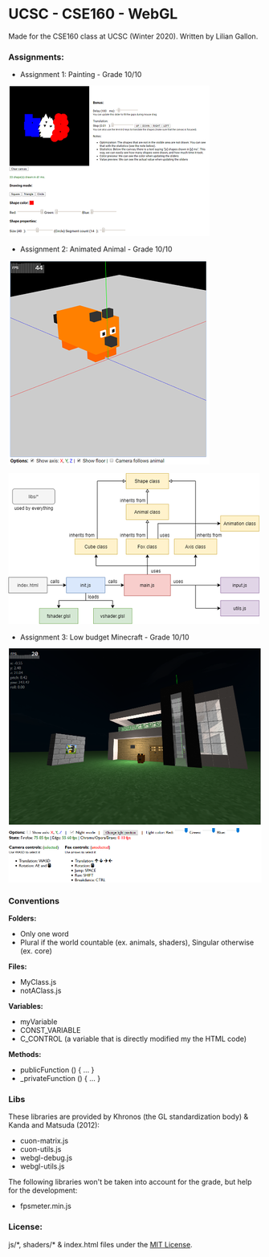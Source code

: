 # UCSC - CSE160 - WebGL

Made for the CSE160 class at UCSC (Winter 2020). Written by Lilian Gallon.

### Assignments:

- Assignment 1: Painting - Grade 10/10

![Assignment1 Screenshot](.github/screenshots/assignment1.png)

- Assignment 2: Animated Animal - Grade 10/10

![Assignment2 Screenshot](.github/screenshots/assignment2.png)

![Assignment2 Diagram](.github/diagrams/assignment2.png)

- Assignment 3: Low budget Minecraft - Grade 10/10

![Assignment3 Screenshot](.github/screenshots/assignment3.PNG)


### Conventions

**Folders:**
- Only one word
- Plural if the world countable (ex. animals, shaders), Singular otherwise (ex. core)

**Files:**
- MyClass.js
- notAClass.js

**Variables:**
- myVariable
- CONST_VARIABLE
- C_CONTROL (a variable that is directly modified my the HTML code)

**Methods:**
- publicFunction () { ... }
- _privateFunction () { ... }


### Libs

These libraries are provided by Khronos (the GL standardization body) & Kanda and Matsuda (2012):
- cuon-matrix.js
- cuon-utils.js
- webgl-debug.js
- webgl-utils.js

The following libraries won't be taken into account for the grade, but help for the development:
- fpsmeter.min.js

### License:

js/\*, shaders/\* & index.html files under the [MIT License](LICENSE).
